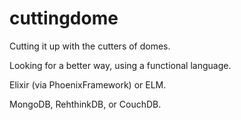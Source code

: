 # cuttingdome
Cutting it up with the cutters of domes. 

Looking for a better way, using a functional language.

Elixir (via PhoenixFramework) or ELM.

MongoDB, RehthinkDB, or CouchDB.
